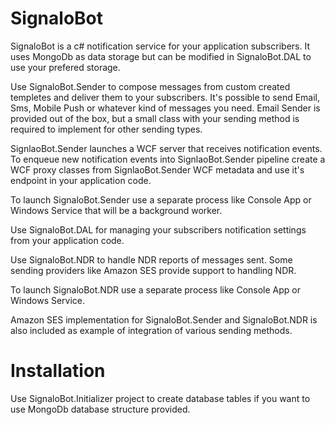 SignaloBot
=========

SignaloBot is a c# notification service for your application subscribers. It uses MongoDb as data storage but can be modified in SignaloBot.DAL to use your prefered storage.

Use SignaloBot.Sender to compose messages from custom created templetes and deliver them to your subscribers. It's possible to send Email, Sms, Mobile Push or whatever kind of messages you need. Email Sender is provided out of the box, but a small class with your sending method is required to implement for other sending types.

SignlaoBot.Sender launches a WCF server that receives notification events. To enqueue new notification events into SignlaoBot.Sender pipeline create a WCF proxy classes from SignlaoBot.Sender WCF metadata and use it's endpoint in your application code.

To launch SignaloBot.Sender use a separate process like Console App or Windows Service that will be a background worker.

Use SignaloBot.DAL for managing your subscribers notification settings from your application code.

Use SignaloBot.NDR to handle NDR reports of messages sent. Some sending providers like Amazon SES provide support to handling NDR.

To launch SignaloBot.NDR use a separate process like Console App or Windows Service.

Amazon SES implementation for SignaloBot.Sender and SignaloBot.NDR is also included as example of integration of various sending methods.


Installation
=========
Use SignaloBot.Initializer project to create database tables if you want to use MongoDb database structure provided.

